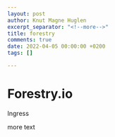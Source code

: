 ```yaml
---
layout: post
author: Knut Magne Huglen
excerpt_separator: "<!--more-->"
title: forestry
comments: true
date: 2022-04-05 00:00:00 +0200
tags: []

---
```

# Forestry.io

Ingress

<!--more-->

more text